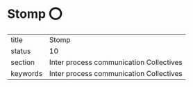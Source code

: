 # Stomp :o:


|          |                                         |
| -------- | --------------------------------------- |
| title    | Stomp                                   | 
| status   | 10                                      |
| section  | Inter process communication Collectives |
| keywords | Inter process communication Collectives |





